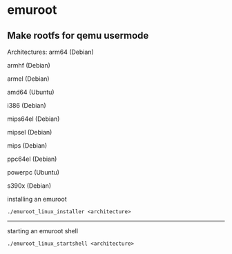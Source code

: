 # emuroot
Make rootfs for qemu usermode
---

Architectures: 
arm64 (Debian)

armhf (Debian)

armel (Debian)

amd64 (Ubuntu)

i386 (Debian)

mips64el (Debian)

mipsel (Debian)

mips (Debian)

ppc64el (Debian)

powerpc (Ubuntu)

s390x (Debian)


installing an emuroot

~~~
./emuroot_linux_installer <architecture>
~~~

---

starting an emuroot shell

~~~
./emuroot_linux_startshell <architecture>
~~~

